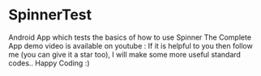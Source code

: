 # SpinnerTest
Android App which tests the basics of how to use Spinner
The Complete App demo video is available on youtube : 
If it is helpful to you then follow me (you can give it a star too), I will make some more useful standard codes..
  Happy Coding :)
